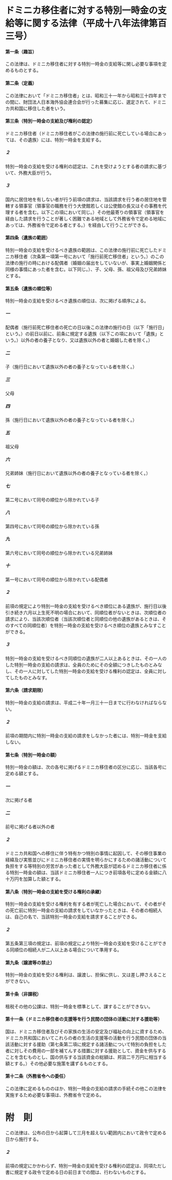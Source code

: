 # ドミニカ移住者に対する特別一時金の支給等に関する法律（平成十八年法律第百三号）
#### 第一条（趣旨）
この法律は、ドミニカ移住者に対する特別一時金の支給等に関し必要な事項を定めるものとする。
#### 第二条（定義）
この法律において「ドミニカ移住者」とは、昭和三十一年から昭和三十四年までの間に、財団法人日本海外協会連合会が行った募集に応じ、選定されて、ドミニカ共和国に移住した者をいう。
#### 第三条（特別一時金の支給及び権利の認定）
ドミニカ移住者（ドミニカ移住者がこの法律の施行前に死亡している場合にあっては、その遺族）には、特別一時金を支給する。
##### ２
特別一時金の支給を受ける権利の認定は、これを受けようとする者の請求に基づいて、外務大臣が行う。
##### ３
国内に居住地を有しない者が行う前項の請求は、当該請求を行う者の居住地を管轄する領事官（領事官の職務を行う大使館若しくは公使館の長又はその事務を代理する者を含む。以下この項において同じ。）その他最寄りの領事官（領事官を経由した請求を行うことが著しく困難である地域として外務省令で定める地域にあっては、外務省令で定める者とする。）を経由して行うことができる。
#### 第四条（遺族の範囲）
特別一時金の支給を受けるべき遺族の範囲は、この法律の施行前に死亡したドミニカ移住者（次条第一項第一号において「施行前死亡移住者」という。）のこの法律の施行の時における配偶者（婚姻の届出をしていないが、事実上婚姻関係と同様の事情にあった者を含む。以下同じ。）、子、父母、孫、祖父母及び兄弟姉妹とする。
#### 第五条（遺族の順位等）
特別一時金の支給を受けるべき遺族の順位は、次に掲げる順序による。
##### 一
配偶者（施行前死亡移住者の死亡の日以後この法律の施行の日（以下「施行日」という。）の前日以前に、前条に規定する遺族（以下この項において「遺族」という。）以外の者の養子となり、又は遺族以外の者と婚姻した者を除く。）
##### 二
子（施行日において遺族以外の者の養子となっている者を除く。）
##### 三
父母
##### 四
孫（施行日において遺族以外の者の養子となっている者を除く。）
##### 五
祖父母
##### 六
兄弟姉妹（施行日において遺族以外の者の養子となっている者を除く。）
##### 七
第二号において同号の順位から除かれている子
##### 八
第四号において同号の順位から除かれている孫
##### 九
第六号において同号の順位から除かれている兄弟姉妹
##### 十
第一号において同号の順位から除かれている配偶者
##### ２
前項の規定により特別一時金の支給を受けるべき順位にある遺族が、施行日以後引き続き六月以上生死不明の場合において、同順位者がないときは、次順位者の請求により、当該次順位者（当該次順位者と同順位の他の遺族があるときは、そのすべての同順位者）を特別一時金の支給を受けるべき順位の遺族とみなすことができる。
##### ３
特別一時金の支給を受けるべき同順位の遺族が二人以上あるときは、その一人のした特別一時金の支給の請求は、全員のためにその全額につきしたものとみなし、その一人に対してした特別一時金の支給を受ける権利の認定は、全員に対してしたものとみなす。
#### 第六条（請求期限）
特別一時金の支給の請求は、平成二十年一月三十一日までに行わなければならない。
##### ２
前項の期間内に特別一時金の支給の請求をしなかった者には、特別一時金を支給しない。
#### 第七条（特別一時金の額）
特別一時金の額は、次の各号に掲げるドミニカ移住者の区分に応じ、当該各号に定める額とする。
##### 一
次に掲げる者
##### 二
前号に掲げる者以外の者
##### ２
ドミニカ共和国への移住に伴う特有かつ特別の事情に起因して、その移住事業の経緯及び実態並びにドミニカ移住者の実情を明らかにするための諸活動について負担をする等特別の労苦があった者として外務大臣が認めるドミニカ移住者に係る特別一時金の額は、当該ドミニカ移住者一人につき前項各号に定める金額に八十万円を加算した額とする。
#### 第八条（特別一時金の支給を受ける権利の承継）
特別一時金の支給を受ける権利を有する者が死亡した場合において、その者がその死亡前に特別一時金の支給の請求をしていなかったときは、その者の相続人は、自己の名で、当該特別一時金の支給を請求することができる。
##### ２
第五条第三項の規定は、前項の規定により特別一時金の支給を受けることができる同順位の相続人が二人以上ある場合について準用する。
#### 第九条（譲渡等の禁止）
特別一時金の支給を受ける権利は、譲渡し、担保に供し、又は差し押さえることができない。
#### 第十条（非課税）
租税その他の公課は、特別一時金を標準として、課することができない。
#### 第十一条（ドミニカ移住者の支援等を行う民間の団体の活動に対する援助等）
国は、ドミニカ移住者及びその家族の生活の安定及び福祉の向上に資するため、ドミニカ共和国においてこれらの者の生活の支援等の活動を行う民間の団体の当該活動に対する援助（第七条第二項に規定する諸活動について特別の負担をした者に対しその費用の一部を補てんする措置に対する援助として、資金を供与することを含むものとし、国の供与する当該資金の総額は、邦貨二千万円に相当する額とする。）その他必要な施策を講ずるものとする。
#### 第十二条（外務省令への委任）
この法律に定めるもののほか、特別一時金の支給の請求の手続その他この法律を実施するため必要な事項は、外務省令で定める。
# 附　則
この法律は、公布の日から起算して三月を超えない範囲内において政令で定める日から施行する。
##### ２
前項の規定にかかわらず、特別一時金の支給を受ける権利の認定は、同項ただし書に規定する政令で定める日の前日までの間は、行わないものとする。
